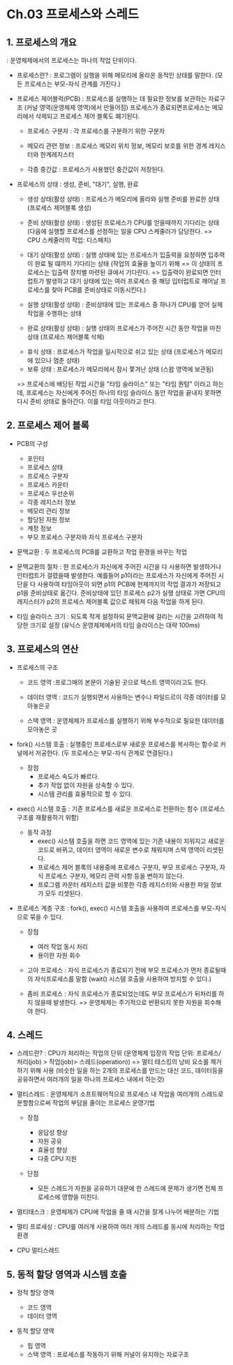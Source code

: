 # Ch.03 프로세스와 스레드

## 1. 프로세스의 개요

: 운영체제에서의 프로세스는 하나의 작업 단위이다.

- 프로세스란?
  : 프로그램이 실행을 위해 메모리에 올라온 동적인 상태를 말한다. (모든 프로세스는 부모-자식 관계를 가진다.)

- 프로세스 제어블럭(PCB)
  : 프로세스를 실행하는 데 필요한 정보를 보관하는 자료구조 (커널 영역(운영체제 영역)에서 만들어짐)
  프로세스가 종료되면프로세스는 메모리에서 삭제되고 프로세스 제어 블록도 폐기된다.

  - 프로세스 구분자
    : 각 프로세스를 구분하기 위한 구분자
  
  - 메모리 관련 정보
    : 프로세스 메모리 위치 정보, 메모리 보호를 위한 경계 레지스터와 한계레지스터
  
  - 각종 중간값
    : 프로세스가 사용헸던 중간값이 저장된다.

- 프로세스의 상태
  : 생성, 준비, "대기", 실행, 완료

  - 생성 상태(활성 상태)
    : 프로세스가 메모리에 올라와 실행 준비를 완료한 상태 (프로세스 제어블록 생성)
    
  - 준비 상태(활성 상태)
    : 생성된 프로세스가 CPU를 얻을때까지 기다리는 상태 (다음에 실행할 프로세스를 선정하는 일을 CPU 스케줄러가 담당한다. => CPU 스케줄러의 작업: 디스패치)
    
  - 대기 상태(활성 상태)
    : 실행 상태에 있는 프로세스가 입출력을 요청하면 입추력이 완료 될 떄까지 기다리는 상태 (작업의 효율을 높이기 위해 => 이 상태의 프로세스는 입출력 장치별 마련된 큐에서 기다린다. => 입출력이 완료되면 인터럽트가 발생하고 대기 상태에 있는 여러 프로세스 중 해당 입터럽트로 깨어날 프로세스를 찾아 PCB를 준비상태로 이동시킨다.)
    
  - 실행 상태(활성 상태)
    : 준비상태에 있는 프로세스 중 하나가 CPU를 얻어 실제 작업을 수행하는 상태
    
  - 완료 상태(활성 상태)
    : 실행 상태의 프로세스가 주어진 시간 동안 작업을 마친 상태 (프로세스 제어블록 삭제)

  * 휴식 상태
    : 프로세스가 작업을 일시적으로 쉬고 있는 상태 (프로세스가 메모리에 있으나 멈춘 상태)
  * 보류 상태
    : 프로세스가 메모리에서 잠시 쫓겨난 상태 (스왑 영역에 보관됨)

  => 프로세스에 배당된 작업 시간을 "타임 슬라이스" 또는 "타임 퀀텀" 이라고 하는데, 프로세스는 자신에게 주어진 하나의 타임 슬라이스 동안 작업을 끝내지 못하면 다시 준비 상태로 돌아간다. 이를 타임 아웃이라고 한다.

## 2. 프로세스 제어 블록

- PCB의 구성

  - 포인터
  - 프로세스 상태
  - 프로세스 구분자
  - 프로세스 카운터
  - 프로세스 우선순위
  - 각종 레지스터 정보
  - 메모리 관리 정보
  - 할당된 자원 정보
  - 계정 정보
  - 부모 프로세스 구분자와 자식 프로세스 구분자

- 문맥교환
  : 두 프로세스의 PCB를 교환하고 작업 환경을 바꾸는 작업

- 문맥교환의 절차
  : 한 프로세스가 자신에게 주어진 시간을 다 사용하면 발생하거나 인터럽트가 걸렸을때 발생한다.
  예를들어 p1이라는 프로세스가 자신에게 주어진 시단을 다 사용하여 타임아웃이 되면 p1의 PCB에 현재까지의 작업 결과가 저장되고 p1을 준비상태로 옮긴다. 준비상태에 있던 프로세스 p2가 실행 상태로 가면 CPU의 레지스터가 p2의 프로세스 제어블록 값으로 채워져 다음 작업을 하게 된다.

- 타임 슬라이스 크기
  : 되도록 작게 설정하되 문맥교환에 걸리는 시간을 고려하여 적당한 크기로 설정 (유닉스 운영체제에서의 타임 슬라이스는 대략 100ms)

## 3. 프로세스의 연산

- 프로세스의 구조

  - 코드 영역
    :프로그매의 본문이 기술된 곳으로 텍스트 영역이라고도 한다.
    
  - 데이터 영역
    : 코드가 실행되면서 사용하는 변수나 파일드르이 각종 데이터를 모아놓은곳
    
  - 스택 영역
    : 운영체제가 프로세스를 실행하기 위해 부수적으로 필요한 데이터를 모아놓은 곳

- fork() 시스템 호출
  : 실행중인 프로세스로부 새로운 프로세스를 복사하는 함수로 커널에서 저공한다. (두 프로세스는 부모-자식 관계로 연결된다.)

  - 장점
    - 프로세스 속도가 빠르다.
    - 추가 작업 없이 자원을 상속할 수 있다.
    - 시스템 관리를 효율적으로 할 수 있다.

- exec() 시스템 호출
  : 기존 프로세스를 새로운 프로세스로 전환하는 함수 (프로세스 구조를 재활용하기 위함)

  - 동작 과정
    - exec() 시스템 호출을 하면 코드 영역에 있는 기존 내용이 지워지고 새로운 코드로 바뀌고, 데이터 영역이 새로운 변수로 채워지며 스택 영역이 리셋된다.
    - 프로세스 제어 블록의 내용중에 프로세스 구분자, 부모 프로세스 구분자, 자식 프로세스 구분자, 메모리 관력 사항 등을 변하지 않는다.
    - 프로그램 카운터 레지스터 값을 비롯한 각종 레지스터와 사용한 파일 정보가 모두 리셋된다.

- 프로세스 계층 구조
  : fork(), exec() 시스템 호출을 사용하여 프로세스를 부모-자식으로 묶을 수 있다.

  - 장점

    - 여러 작업 동시 처리
    - 용이한 자원 회수

  - 고아 프로세스
    : 자식 프로세스가 종료되기 전에 부모 프로세스가 먼저 종료될때의 자식프로세스를 말함 (wait() 시스템 호출을 사용하여 방지할 수 있다.)
  - 좀비 프로세스
    : 자식 프로세스가 종료되었는데도 부모 프로세스가 뒤처리를 하지 않을때 발생한다. => 운영체제는 주기적으로 반환되지 못한 자원을 회수해야 한다.

## 4. 스레드

- 스레드란?
  : CPU가 처리하는 작업의 단위 (운영체제 입장의 작업 단위: 프로세스/ 처리(job) > 작업(job)> 스레드(operation))
  => 멀티 태스킹의 낭비 요소를 제거하기 위해 사용 (비슷한 일을 하는 2개의 프로세스를 만드는 대신 코드, 데이터등을 공유하면서 여러개의 일을 하나의 프로세스 내에서 하는것)

- 멀티스레드
  : 운영체제가 소프트웨어적으로 프로세스 내 작업을 여러개의 스레드로 분할함으로써 작업의 부담을 줄이는 프로세스 운영기법

  - 장점
    - 응답성 향상
    - 자원 공유
    - 효율성 향상
    - 다중 CPU 지원

  - 단점
    - 모든 스레드가 자원을 공유하기 대문에 한 스레드에 문제가 생기면 전체 프로세스에 영향을 미친다.

- 멀티태스크
  : 운영체제가 CPU에 작업을 줄 때 시간을 잘게 나누어 배분하는 기법

- 멀티 프로세싱
  : CPU를 여러개 사용하여 여러 개의 스레드를 동시에 처리하는 작업 환경

- CPU 멀티스레드

## 5. 동적 할당 영역과 시스템 호출

- 정적 할당 영역

  - 코드 영역
  - 데이터 영역

- 동적 할당 영역

  - 힙 영역
  - 스택 영역
    : 프로세스를 작동하기 위해 커널이 유지하는 자료구조
